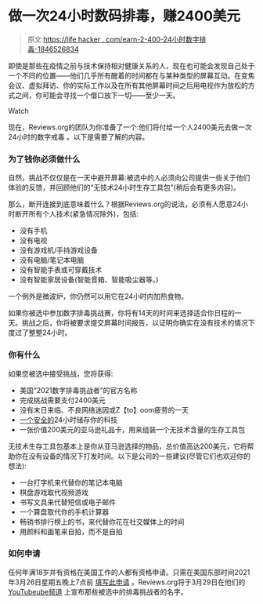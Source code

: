 # 做一次24小时数码排毒，赚2400美元

> 原文:[https://life hacker . com/earn-2-400-24小时数字排毒-1846526834](https://lifehacker.com/earn-2-400-for-doing-a-24-hour-digital-detox-1846526834)

即使是那些在疫情之前与技术保持相对健康关系的人，现在也可能会发现自己处于一个不同的位置——他们几乎所有醒着的时间都在与某种类型的屏幕互动。在变焦会议、虚拟拜访、你的实际工作以及在所有其他屏幕时间之后用电视作为放松的方式之间，你可能会寻找一个借口放下一切——至少一天。

Watch

现在，Reviews.org的团队为你准备了一个:他们将付给一个人2400美元去做一次24小时的数字戒毒 。以下是需要了解的内容。

### 为了钱你必须做什么

自然，挑战不仅仅是在一天中避开屏幕:被选中的人必须向公司提供一些关于他们体验的反馈，并回顾他们的“无技术24小时生存工具包”(稍后会有更多内容)。

那么，断开连接到底意味着什么？根据Reviews.org的说法，必须有人愿意24小时断开所有个人技术(紧急情况除外)，包括:

*   没有手机
*   没有电视
*   没有游戏机/手持游戏设备
*   没有电脑/笔记本电脑
*   没有智能手表或可穿戴技术
*   没有智能家居设备(智能音箱、智能吸尘器等。)

一个例外是微波炉，你仍然可以用它在24小时内加热食物。

如果你被选中参加数字排毒挑战赛，你将有14天的时间来选择适合你日程的一天。挑战之后，你将被要求提交屏幕时间报告，以证明你确实在没有技术的情况下度过了整整24小时。

### 你有什么

如果您被选中接受挑战，您将获得:

*   美国“2021数字排毒挑战者”的官方名称
*   完成挑战需要支付2400美元
*   没有末日来临、不良网络迷因或Z【to】oom疲劳的一天
*   [一个安全的](https://www.amazon.com/dp/B01N04UT24?_encoding=UTF8&aaxitk=GhYDM5FFMUpI5SuiqxKKjw&asc_campaign=InlineText&asc_refurl=https://lifehacker.com/earn-2-400-for-doing-a-24-hour-digital-detox-1846526834&asc_source=&hsa_cr_id=2849582440701&language=en_US&linkCode=ll1&linkId=a4bb127774c0b978682a01ead332a526&pd_rd_plhdr=t&pd_rd_r=87e85edb-524b-4970-b8da-ee9ecb93be46&pd_rd_w=UzkuN&pd_rd_wg=jk2eu&ref_=as_li_ss_tl&tag=kinjalifehackerlink-20)24小时储存你的科技
*   一张价值200美元的亚马逊礼品卡，用来组装一个无技术含量的生存工具包

无技术生存工具包基本上是你从亚马逊选择的物品，总价值高达200美元，它将帮助你在没有设备的情况下打发时间。以下是公司的一些建议(尽管它们也欢迎你的想法):

*   一台打字机来代替你的笔记本电脑
*   棋盘游戏取代视频游戏
*   书写文具来代替短信或电子邮件
*   一个算盘取代你的手机计算器
*   畅销书排行榜上的书，来代替你花在社交媒体上的时间
*   用颜料和画笔来自拍，而不是自拍

### 如何申请

任何年满18岁并有资格在美国工作的人都有资格申请。只需在美国东部时间2021年3月26日星期五晚上7点前 [填写此申请](https://www.reviews.org/internet-service/digital-detox-challenge/#Apply_Here) 。Reviews.org将于3月29日在他们的[YouTubeube频道](https://www.youtube.com/channel/UCto7KBa8QxsYLQLnPnKTd0w?sub_confirmation=1) 上宣布那些被选中的排毒挑战者的名字。